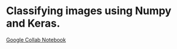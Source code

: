 # Classifying images using Numpy and Keras.

[Google Collab Notebook](https://colab.research.google.com/github/siddharthpk/neural_nets/blob/main/assign4_post.ipynb)
